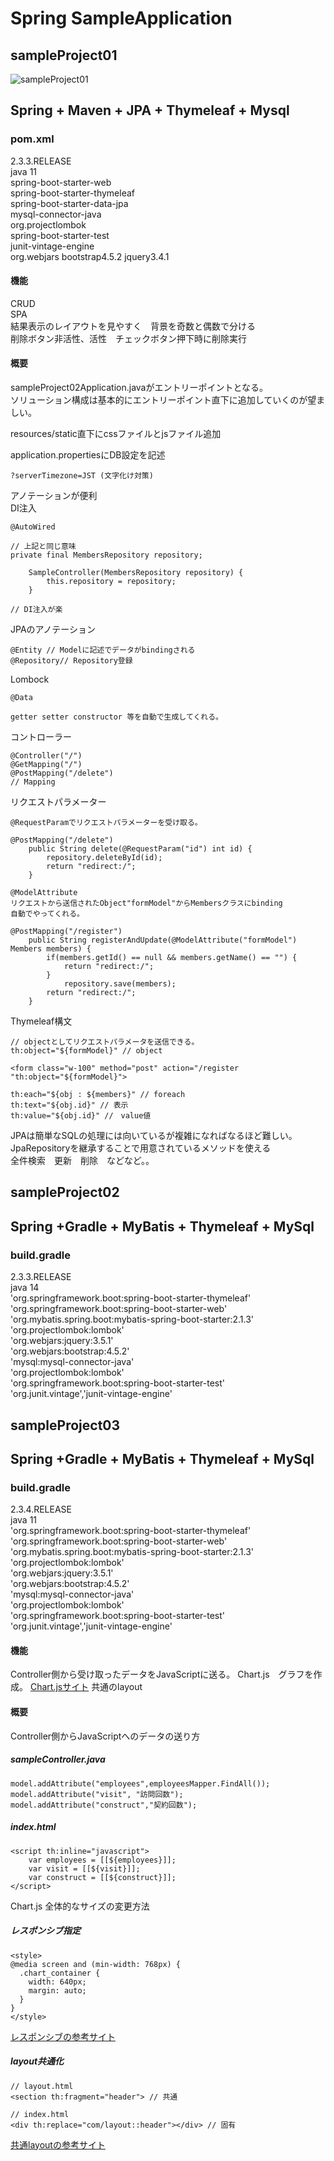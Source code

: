 # Spring SampleApplication

## sampleProject01
![sampleProject01](image/screen01.PNG)
## Spring + Maven + JPA + Thymeleaf + Mysql

### pom.xml
2.3.3.RELEASE  
java 11  
spring-boot-starter-web  
spring-boot-starter-thymeleaf  
spring-boot-starter-data-jpa  
mysql-connector-java  
org.projectlombok  
spring-boot-starter-test  
junit-vintage-engine  
org.webjars bootstrap4.5.2 jquery3.4.1  
#### 機能
CRUD  
SPA  
結果表示のレイアウトを見やすく　背景を奇数と偶数で分ける  
削除ボタン非活性、活性　チェックボタン押下時に削除実行  

#### 概要
sampleProject02Application.javaがエントリーポイントとなる。  
ソリューション構成は基本的にエントリーポイント直下に追加していくのが望ましい。  

resources/static直下にcssファイルとjsファイル追加  

application.propertiesにDB設定を記述  
```
?serverTimezone=JST (文字化け対策)
```

アノテーションが便利  
DI注入  
```
@AutoWired

// 上記と同じ意味
private final MembersRepository repository;

	SampleController(MembersRepository repository) {
		this.repository = repository;
	}
    
// DI注入が楽
```

JPAのアノテーション  
```
@Entity // Modelに記述でデータがbindingされる
@Repository// Repository登録
```

Lombock  
```
@Data

getter setter constructor 等を自動で生成してくれる。
```

コントローラー  
```
@Controller("/")
@GetMapping("/")
@PostMapping("/delete")
// Mapping
```

リクエストパラメーター  
```
@RequestParamでリクエストパラメーターを受け取る。

@PostMapping("/delete")
	public String delete(@RequestParam("id") int id) {
		repository.deleteById(id);
		return "redirect:/";
	}

@ModelAttribute
リクエストから送信されたObject"formModel"からMembersクラスにbinding
自動でやってくれる。

@PostMapping("/register")
	public String registerAndUpdate(@ModelAttribute("formModel") Members members) {
		if(members.getId() == null && members.getName() == "") {
			return "redirect:/";
		}
			repository.save(members);
		return "redirect:/";
	}
```

Thymeleaf構文  
```
// objectとしてリクエストパラメータを送信できる。
th:object="${formModel}" // object

<form class="w-100" method="post" action="/register "th:object="${formModel}">

th:each="${obj : ${members}" // foreach
th:text="${obj.id}" // 表示 
th:value="${obj.id}" //　value値

```

JPAは簡単なSQLの処理には向いているが複雑になればなるほど難しい。  
JpaRepositoryを継承することで用意されているメソッドを使える  
全件検索　更新　削除　などなど。。  

## sampleProject02
## Spring +Gradle + MyBatis + Thymeleaf + MySql

### build.gradle
2.3.3.RELEASE  
java 14  
'org.springframework.boot:spring-boot-starter-thymeleaf'  
'org.springframework.boot:spring-boot-starter-web'  
'org.mybatis.spring.boot:mybatis-spring-boot-starter:2.1.3'  
'org.projectlombok:lombok'  
'org.webjars:jquery:3.5.1'  
'org.webjars:bootstrap:4.5.2'  
'mysql:mysql-connector-java'  
'org.projectlombok:lombok'  
'org.springframework.boot:spring-boot-starter-test'  
'org.junit.vintage','junit-vintage-engine'  


## sampleProject03
## Spring +Gradle + MyBatis + Thymeleaf + MySql

### build.gradle
2.3.4.RELEASE  
java 11  
'org.springframework.boot:spring-boot-starter-thymeleaf'  
'org.springframework.boot:spring-boot-starter-web'  
'org.mybatis.spring.boot:mybatis-spring-boot-starter:2.1.3'  
'org.projectlombok:lombok'  
'org.webjars:jquery:3.5.1'  
'org.webjars:bootstrap:4.5.2'  
'mysql:mysql-connector-java'  
'org.projectlombok:lombok'  
'org.springframework.boot:spring-boot-starter-test'  
'org.junit.vintage','junit-vintage-engine'  

#### 機能
Controller側から受け取ったデータをJavaScriptに送る。
Chart.js　グラフを作成。
[Chart.jsサイト](https://www.chartjs.org/)
共通のlayout

#### 概要
Controller側からJavaScriptへのデータの送り方 

##### sampleController.java
```
model.addAttribute("employees",employeesMapper.FindAll());
model.addAttribute("visit", "訪問回数");
model.addAttribute("construct","契約回数");
```
##### index.html
```
<script th:inline="javascript">
	var employees = [[${employees}]];
	var visit = [[${visit}]];
	var construct = [[${construct}]];
</script>
```

Chart.js 全体的なサイズの変更方法
##### レスポンシブ指定
```
<style>
@media screen and (min-width: 768px) {
  .chart_container {
    width: 640px;
    margin: auto;
  }
}
</style>
```
[レスポンシブの参考サイト](https://obel.hatenablog.jp/entry/20160626/1466937585)

##### layout共通化
```
// layout.html
<section th:fragment="header"> // 共通

// index.html
<div th:replace="com/layout::header"></div> // 固有
```
[共通layoutの参考サイト](https://obel.hatenablog.jp/entry/20160626/1466937585)
